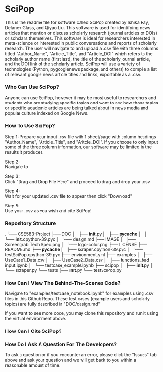 # SciPop
This is the readme file for software called SciPop created by Ishika Ray, Delaney Glass, and Qiyao Liu. This software is used for identifying news articles that mention or discuss scholarly research (journal articles or DOIs) or scholars themselves. This software is ideal for researchers interested in meta-science or interested in public conversations and reports of scholarly research. The user will navigate to <insert link for the landing page> and upload a .csv file with three columns titled "Author_Name", "Article_Title", and "Article_DOI" which refers to the scholarly author name (first last), the title of the scholarly journal article, and the DOI link of the scholarly article. SciPop will use a variety of technologies (Python, pygooglenews package, and others) to compile a list of relevant google news article titles and links, exportable as a .csv.

### Who Can Use SciPop? ###
Anyone can use SciPop, however it may be most useful to researchers and students who are studying specific topics and want to see how those topics or specific academic articles are being talked about in news media and popular culture indexed on Google News.

### How To Use SciPop? ###
Step 1:
Prepare your input .csv file with 1 sheet/page with column headings "Author_Name", "Article_Title", and "Aritcle_DOI". If you choose to only input some of the three column information, our software may be limited in the results it produces.  

Step 2:  
Navigate to <insert landing page link>

Step 3:  
Click "Drag and Drop File Here" and proceed to drag and drop your .csv

Step 4:  
Wait for your updated .csv file to appear then click "Download"

Step 5:  
Use your .csv as you wish and cite SciPop!
  
### Repository Structure ###
  
.
└── CSE583-Project
    ├── DOC
    │   ├── __init__.py
    │   ├── __pycache__
    │   │   └── __init__.cpython-39.pyc
    │   └── design.md
    ├── IMAGE
    │   ├── Screengrab Tech Spec.png
    │   └── logo-color.png
    ├── LICENSE
    ├── README.md
    ├── __pycache__
    │   ├── scraper.cpython-39.pyc
    │   └── testSciPop.cpython-39.pyc
    ├── environment.yml
    ├── examples
    │   ├── UseCase1_Data.csv
    │   ├── UseCase2_Data.csv
    │   ├── functions_bad input.ipynb
    │   └── testcase_example.ipynb
    ├── scipop
    │   ├── __init__.py
    │   └── scraper.py
    └── tests
        ├── __init__.py
        └── testSciPop.py  
  


### How Can I View The Behind-The-Scenes Code? ###  

Navigate to "examples/testcase_notebook.ipynb" for examples using .csv files in this Github Repo. These test cases (example users and scholarly topics) are fully described in "DOC/design.md"

If you want to see more code, you may clone this repository and run it using the virtual environment above. 

### How Can I Cite SciPop? ###  

<insert this citation later>

### How Do I Ask A Question For The Developers? ###  

To ask a question or if you encounter an error, please click the "Issues" tab above and ask your question and we will get back to you within a reasonable amount of time.






